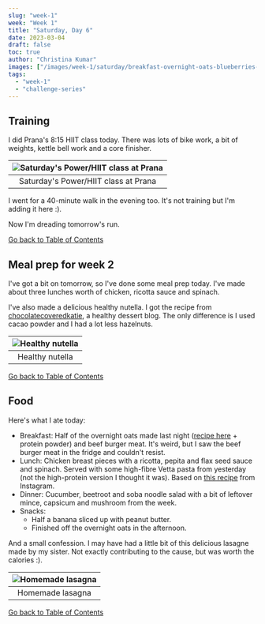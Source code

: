 ```yaml
---
slug: "week-1"
week: "Week 1"
title: "Saturday, Day 6"
date: 2023-03-04
draft: false
toc: true
author: "Christina Kumar"
images: ["/images/week-1/saturday/breakfast-overnight-oats-blueberries-hazelnut.jpg", "/images/week-1/saturday/breakfast-beef-burger.jpg", "/images/week-1/saturday/lunch-chicken-ricotta-spinach-pasta.jpg", "/images/week-1/saturday/soba-noodle-salad.jpg", "/images/week-1/saturday/breakfast-banana-peanut-butter.jpg"]
tags:
  - "week-1"
  - "challenge-series"
---
```


## Training
I did Prana's 8:15 HIIT class today. There was lots of bike work, a bit of weights, kettle bell work and a core finisher. 

|![Saturday's Power/HIIT class at Prana](/images/week-1/saturday/workout-hiit.jpg)|
|:-:|
|Saturday's Power/HIIT class at Prana|

I went for a 40-minute walk in the evening too. It's not training but I'm adding it here :).

Now I'm dreading tomorrow's run.

<a href="saturday.md#reference">Go back to Table of Contents</a>

## Meal prep for week 2
I've got a bit on tomorrow, so I've done some meal prep today. I've made about three lunches worth of chicken, ricotta sauce and spinach.

I've also made a delicious healthy nutella. I got the recipe from [chocolatecoveredkatie](https://chocolatecoveredkatie.com/better-than-nutella/), a healthy dessert blog. The only difference is I used cacao powder and I had a lot less hazelnuts.

|![Healthy nutella](/images/week-1/saturday/homemade-nutella.jpg)|
|:-:|
|Healthy nutella|

<a href="saturday.md#reference">Go back to Table of Contents</a>

## Food
Here's what I ate today:

- Breakfast: Half of the overnight oats made last night ([recipe here](https://feelgoodfoodie.net/recipe/overnight-oats/) + protein powder) and beef burger meat. It's weird, but I saw the beef burger meat in the fridge and couldn't resist.
- Lunch: Chicken breast pieces with a ricotta, pepita and flax seed sauce and spinach. Served with some high-fibre Vetta pasta from yesterday (not the high-protein version I thought it was). Based on [this recipe](https://www.instagram.com/p/Clyr-ooprNU/?igshid=NDk5N2NlZjQ=) from Instagram.
- Dinner: Cucumber, beetroot and soba noodle salad with a bit of leftover mince, capsicum and mushroom from the week.
- Snacks: 
  - Half a banana sliced up with peanut butter.
  - Finished off the overnight oats in the afternoon.

And a small confession. I may have had a little bit of this delicious lasagne made by my sister. Not exactly contributing to the cause, but was worth the calories :).

|![Homemade lasagna](/images/week-1/saturday/lasagne.jpg)|
|:-:|
|Homemade lasagna|

<a href="saturday.md#reference">Go back to Table of Contents</a>